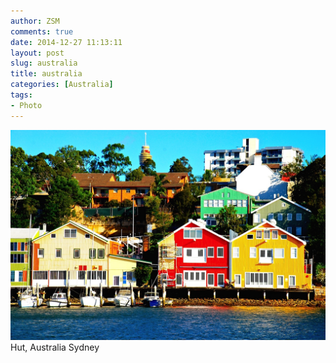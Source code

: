 ```yaml
---
author: ZSM
comments: true
date: 2014-12-27 11:13:11
layout: post
slug: australia
title: australia
categories: [Australia]
tags:
- Photo
---
```

![Australia](/public/thumb/aus3.jpg)
Hut, Australia Sydney